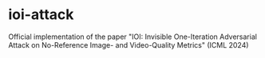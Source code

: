# ioi-attack
Official implementation of the paper "IOI: Invisible One-Iteration Adversarial Attack on No-Reference Image- and Video-Quality Metrics" (ICML 2024)
